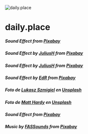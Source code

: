 <img alt="daily.place" src="https://raw.githubusercontent.com/agustinl/daily.place/main/public/favicon-32x32.png">

# daily.place

##### Sound Effect from <a href="https://pixabay.com/sound-effects/?utm_source=link-attribution&utm_medium=referral&utm_campaign=music&utm_content=60194">Pixabay</a>
##### Sound Effect by <a href="https://pixabay.com/es/users/juliush-3921568/?utm_source=link-attribution&utm_medium=referral&utm_campaign=music&utm_content=8012">JuliusH</a> from <a href="https://pixabay.com//?utm_source=link-attribution&utm_medium=referral&utm_campaign=music&utm_content=8012">Pixabay</a>

##### Sound Effect by <a href="https://pixabay.com/es/users/juliush-3921568/?utm_source=link-attribution&utm_medium=referral&utm_campaign=music&utm_content=8052">JuliusH</a> from <a href="https://pixabay.com//?utm_source=link-attribution&utm_medium=referral&utm_campaign=music&utm_content=8052">Pixabay</a>

##### Sound Effect by <a href="https://pixabay.com/es/users/edr-1177074/?utm_source=link-attribution&utm_medium=referral&utm_campaign=music&utm_content=8439">EdR</a> from <a href="https://pixabay.com//?utm_source=link-attribution&utm_medium=referral&utm_campaign=music&utm_content=8439">Pixabay</a>

##### Foto de <a href="https://unsplash.com/ja/@szmigieldesign?utm_source=unsplash&utm_medium=referral&utm_content=creditCopyText">Lukasz Szmigiel</a> en <a href="https://unsplash.com/es/fotos/2ShvY8Lf6l0?utm_source=unsplash&utm_medium=referral&utm_content=creditCopyText">Unsplash</a>
  
##### Foto de <a href="https://unsplash.com/@matthardy?utm_source=unsplash&utm_medium=referral&utm_content=creditCopyText">Matt Hardy</a> en <a href="https://unsplash.com/es/fotos/6ArTTluciuA?utm_source=unsplash&utm_medium=referral&utm_content=creditCopyText">Unsplash</a>

##### Sound Effect from <a href="https://pixabay.com/?utm_source=link-attribution&utm_medium=referral&utm_campaign=music&utm_content=6450">Pixabay</a>

##### Music by <a href="https://pixabay.com/es/users/fassounds-3433550/?utm_source=link-attribution&utm_medium=referral&utm_campaign=music&utm_content=112191">FASSounds</a> from <a href="https://pixabay.com//?utm_source=link-attribution&utm_medium=referral&utm_campaign=music&utm_content=112191">Pixabay</a>
